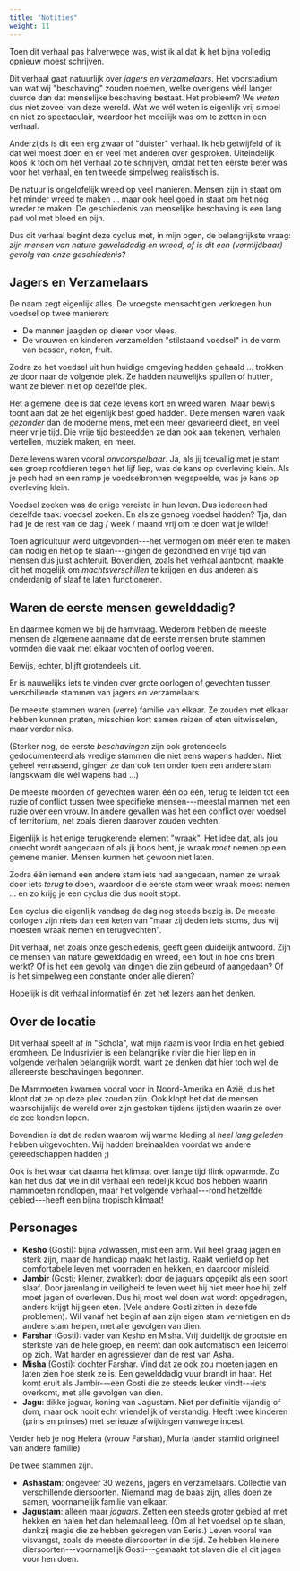 ```yaml
---
title: "Notities"
weight: 11
---
```


Toen dit verhaal pas halverwege was, wist ik al dat ik het bijna volledig opnieuw moest schrijven. 

Dit verhaal gaat natuurlijk over _jagers en verzamelaars_. Het voorstadium van wat wij "beschaving" zouden noemen, welke overigens véél langer duurde dan dat menselijke beschaving bestaat. Het probleem? We _weten_ dus niet zoveel van deze wereld. Wat we wél weten is eigenlijk vrij simpel en niet zo spectaculair, waardoor het moeilijk was om te zetten in een verhaal.

Anderzijds is dit een erg zwaar of "duister" verhaal. Ik heb getwijfeld of ik dat wel moest doen en er veel met anderen over gesproken. Uiteindelijk koos ik toch om het verhaal zo te schrijven, omdat het ten eerste beter was voor het verhaal, en ten tweede simpelweg realistisch is. 

De natuur is ongelofelijk wreed op veel manieren. Mensen zijn in staat om het minder wreed te maken ... maar ook heel goed in staat om het nóg wreder te maken. De geschiedenis van menselijke beschaving is een lang pad vol met bloed en pijn.

Dus dit verhaal begint deze cyclus met, in mijn ogen, de belangrijkste vraag: _zijn mensen van nature gewelddadig en wreed, of is dit een (vermijdbaar) gevolg van onze geschiedenis?_

## Jagers en Verzamelaars

De naam zegt eigenlijk alles. De vroegste mensachtigen verkregen hun voedsel op twee manieren:

* De mannen jaagden op dieren voor vlees.
* De vrouwen en kinderen verzamelden "stilstaand voedsel" in de vorm van bessen, noten, fruit.

Zodra ze het voedsel uit hun huidige omgeving hadden gehaald ... trokken ze door naar de volgende plek. Ze hadden nauwelijks spullen of hutten, want ze bleven niet op dezelfde plek.

Het algemene idee is dat deze levens kort en wreed waren. Maar bewijs toont aan dat ze het eigenlijk best goed hadden. Deze mensen waren vaak _gezonder_ dan de moderne mens, met een meer gevarieerd dieet, en veel meer vrije tijd. Die vrije tijd besteedden ze dan ook aan tekenen, verhalen vertellen, muziek maken, en meer.

Deze levens waren vooral _onvoorspelbaar_. Ja, als jij toevallig met je stam een groep roofdieren tegen het lijf liep, was de kans op overleving klein. Als je pech had en een ramp je voedselbronnen wegspoelde, was je kans op overleving klein.

Voedsel zoeken was de enige vereiste in hun leven. Dus iedereen had dezelfde taak: voedsel zoeken. En als ze genoeg voedsel hadden? Tja, dan had je de rest van de dag / week / maand vrij om te doen wat je wilde!

Toen agricultuur werd uitgevonden---het vermogen om méér eten te maken dan nodig en het op te slaan---gingen de gezondheid en vrije tijd van mensen dus juist achteruit. Bovendien, zoals het verhaal aantoont, maakte dit het mogelijk om _machtsverschillen_ te krijgen en dus anderen als onderdanig of slaaf te laten functioneren.

## Waren de eerste mensen gewelddadig?

En daarmee komen we bij de hamvraag. Wederom hebben de meeste mensen de algemene aanname dat de eerste mensen brute stammen vormden die vaak met elkaar vochten of oorlog voeren.

Bewijs, echter, blijft grotendeels uit.

Er is nauwelijks iets te vinden over grote oorlogen of gevechten tussen verschillende stammen van jagers en verzamelaars.

De meeste stammen waren (verre) familie van elkaar. Ze zouden met elkaar hebben kunnen praten, misschien kort samen reizen of eten uitwisselen, maar verder niks. 

(Sterker nog, de eerste _beschavingen_ zijn ook grotendeels gedocumenteerd als vredige stammen die niet eens wapens hadden. Niet geheel verrassend, gingen ze dan ook ten onder toen een andere stam langskwam die wél wapens had ...)

De meeste moorden of gevechten waren één op één, terug te leiden tot een ruzie of conflict tussen twee specifieke mensen---meestal mannen met een ruzie over een vrouw. In andere gevallen was het een conflict over voedsel of territorium, net zoals dieren daarover zouden vechten.

Eigenlijk is het enige terugkerende element "wraak". Het idee dat, als jou onrecht wordt aangedaan of als jij boos bent, je wraak _moet_ nemen op een gemene manier. Mensen kunnen het gewoon niet laten. 

Zodra één iemand een andere stam iets had aangedaan, namen ze wraak door iets _terug_ te doen, waardoor die eerste stam weer wraak moest nemen ... en zo krijg je een cyclus die dus nooit stopt.

Een cyclus die eigenlijk vandaag de dag nog steeds bezig is. De meeste oorlogen zijn niets dan een keten van "maar zij deden iets stoms, dus wij moesten wraak nemen en terugvechten".

Dit verhaal, net zoals onze geschiedenis, geeft geen duidelijk antwoord. Zijn de mensen van nature gewelddadig en wreed, een fout in hoe ons brein werkt? Of is het een gevolg van dingen die zijn gebeurd of aangedaan? Of is het simpelweg een constante onder alle dieren?

Hopelijk is dit verhaal informatief én zet het lezers aan het denken.

## Over de locatie

Dit verhaal speelt af in "Schola", wat mijn naam is voor India en het gebied eromheen. De Indusrivier is een belangrijke rivier die hier liep en in volgende verhalen belangrijk wordt, want ze denken dat hier toch wel de allereerste beschavingen begonnen.

De Mammoeten kwamen vooral voor in Noord-Amerika en Azië, dus het klopt dat ze op deze plek zouden zijn. Ook klopt het dat de mensen waarschijnlijk de wereld over zijn gestoken tijdens ijstijden waarin ze over de zee konden lopen. 

Bovendien is dat de reden waarom wij warme kleding al _heel lang geleden_ hebben uitgevochten. Wij hadden breinaalden voordat we andere gereedschappen hadden ;)

Ook is het waar dat daarna het klimaat over lange tijd flink opwarmde. Zo kan het dus dat we in dit verhaal een redelijk koud bos hebben waarin mammoeten rondlopen, maar het volgende verhaal---rond hetzelfde gebied---heeft een bijna tropisch klimaat!

## Personages

* **Kesho** (Gosti): bijna volwassen, mist een arm. Wil heel graag jagen en sterk zijn, maar de handicap maakt het lastig. Raakt verliefd op het comfortabele leven met voorraden en hekken, en daardoor misleid.
* **Jambir** (Gosti; kleiner, zwakker): door de jaguars opgepikt als een soort slaaf. Door jarenlang in veiligheid te leven weet hij niet meer hoe hij zelf moet jagen of overleven. Dus hij moet wel doen wat wordt opgedragen, anders krijgt hij geen eten. (Vele andere Gosti zitten in dezelfde problemen). Wil vanaf het begin af aan zijn eigen stam vernietigen en de andere stam helpen, met alle gevolgen van dien.
* **Farshar** (Gosti): vader van Kesho en Misha. Vrij duidelijk de grootste en sterkste van de hele groep, en neemt dan ook automatisch een leiderrol op zich. Wat harder en agressiever dan de rest van Asha.
* **Misha** (Gosti): dochter Farshar. Vind dat ze ook zou moeten jagen en laten zien hoe sterk ze is. Een gewelddadig vuur brandt in haar. Het komt eruit als Jambir---een Gosti die ze steeds leuker vindt---iets overkomt, met alle gevolgen van dien.
* **Jagu**: dikke jaguar, koning van Jagustam. Niet per definitie vijandig of dom, maar ook nooit echt vriendelijk of verstandig. Heeft twee kinderen (prins en prinses) met serieuze afwijkingen vanwege incest.

Verder heb je nog Helera (vrouw Farshar), Murfa (ander stamlid origineel van andere familie)

De twee stammen zijn.

* **Ashastam**: ongeveer 30 wezens, jagers en verzamelaars. Collectie van verschillende diersoorten. Niemand mag de baas zijn, alles doen ze samen, voornamelijk familie van elkaar.
* **Jagustam**: alleen maar _jaguars_. Zetten een steeds groter gebied af met hekken en halen het dan helemaal leeg. (Om al het voedsel op te slaan, dankzij magie die ze hebben gekregen van Eeris.) Leven vooral van visvangst, zoals de meeste diersoorten in die tijd. Ze hebben kleinere diersoorten---voornamelijk Gosti---gemaakt tot slaven die al dit jagen voor hen doen.

